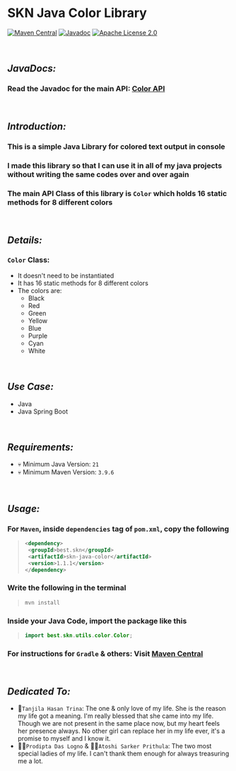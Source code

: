 # SKN Java Color Library

[![Maven Central](https://img.shields.io/maven-central/v/best.skn/skn-java-color)](https://central.sonatype.com/artifact/best.skn/skn-java-color) [![Javadoc](https://javadoc.io/badge2/best.skn/skn-java-color/1.1.1/javadoc.svg)](https://javadoc.io/doc/best.skn/skn-java-color/1.1.1) [![Apache License 2.0](https://img.shields.io/badge/License-Apache_2.0-blue.svg)](https://opensource.org/licenses/Apache-2.0)

&nbsp;

## **_JavaDocs:_**

### Read the Javadoc for the main API: [Color API](https://javadoc.io/doc/best.skn/skn-java-color/latest/best/skn/utils/color/Color.html)

&nbsp;

## **_Introduction:_**

### This is a simple Java Library for colored text output in console

### I made this library so that I can use it in all of my java projects without writing the same codes over and over again

### The main API Class of this library is `Color` which holds 16 static methods for 8 different colors

&nbsp;

## **_Details:_**

### **`Color` Class:**

- It doesn't need to be instantiated
- It has 16 static methods for 8 different colors
- The colors are:
  - Black
  - Red
  - Green
  - Yellow
  - Blue
  - Purple
  - Cyan
  - White

&nbsp;

## **_Use Case:_**

- Java
- Java Spring Boot

&nbsp;

## **_Requirements:_**

- 💀 Minimum Java Version: `21`
- 💀 Minimum Maven Version: `3.9.6`

&nbsp;

## **_Usage:_**

### For `Maven`, inside `dependencies` tag of `pom.xml`, copy the following

> ```xml
> <dependency>
>  <groupId>best.skn</groupId>
>  <artifactId>skn-java-color</artifactId>
>  <version>1.1.1</version>
> </dependency>
> ```

### Write the following in the terminal

> ```zsh
> mvn install
> ```

### Inside your Java Code, import the package like this

> ```java
> import best.skn.utils.color.Color;
> ```

### For instructions for `Gradle` & others: Visit [Maven Central](https://central.sonatype.com/artifact/best.skn/skn-java-color)

&nbsp;

## **_Dedicated To:_**

- 🌹`Tanjila Hasan Trina`: The one & only love of my life. She is the reason my life got a meaning. I'm really blessed that she came into my life. Though we are not present in the same place now, but my heart feels her presence always. No other girl can replace her in my life ever, it's a promise to myself and I know it.
- 👩‍🎨`Prodipta Das Logno` & 🧛‍♀️`Atoshi Sarker Prithula`: The two most special ladies of my life. I can't thank them enough for always treasuring me a lot.
